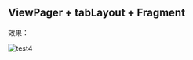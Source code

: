 ## ViewPager + tabLayout + Fragment

效果：

![test4](https://user-images.githubusercontent.com/26439413/159124996-09dc9a54-4761-4679-bf9f-0d4bfdfca2e8.gif)
